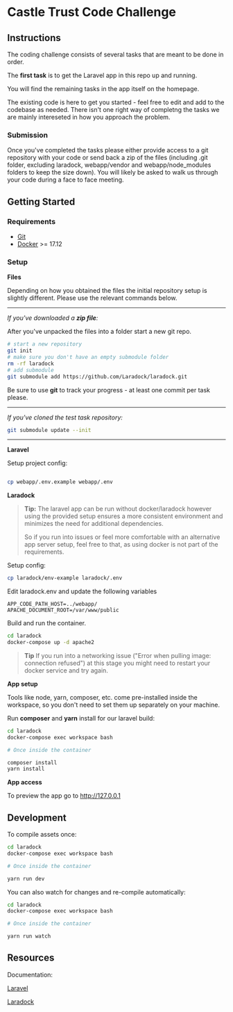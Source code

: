 # Castle Trust Code Challenge

## Instructions

The coding challenge consists of several tasks that are meant to be done in order. 

The **first task** is to get the Laravel app in this repo up and running.

You will find the remaining tasks in the app itself on the homepage.

The existing code is here to get you started - feel free to edit and add to the codebase as needed. There isn't one right way of completng the tasks we are mainly intereseted in how you approach the problem.

### Submission

Once you've completed the tasks please either provide access to a git repository with your code or send back a zip of the files (including .git folder, excluding laradock, webapp/vendor and webapp/node_modules folders to keep the size down). You will likely be asked to walk us through your code during a face to face meeting.

## Getting Started

### Requirements

* [Git](https://git-scm.com/downloads)
* [Docker](https://www.docker.com/products/docker/) >= 17.12

### Setup

**Files**

Depending on how you obtained the files the initial repository setup is slightly different. Please use the relevant commands below.

---
*If you've downloaded a **zip file**:*

After you've unpacked the files into a folder start a new git repo.

```bash
# start a new repository
git init
# make sure you don't have an empty submodule folder
rm -rf laradock
# add submodule
git submodule add https://github.com/Laradock/laradock.git
```

Be sure to use **git** to track your progress - at least one commit per task please.

---
*If you've cloned the test task repository:*

```bash
git submodule update --init
```

---

**Laravel**

Setup project config:

```bash

cp webapp/.env.example webapp/.env
```

**Laradock**

> **Tip:** The laravel app can be run without docker/laradock however using the provided setup ensures a more consistent environment and minimizes the need for additional dependencies. 
>
> So if you run into issues or feel more comfortable with an alternative app server setup, feel free to that, as using docker is not part of the requirements.

Setup config:

```bash
cp laradock/env-example laradock/.env
```

Edit laradock\.env and update the following variables

```
APP_CODE_PATH_HOST=../webapp/
APACHE_DOCUMENT_ROOT=/var/www/public
```

Build and run the container.

```bash
cd laradock
docker-compose up -d apache2
```

> **Tip** If you run into a networking issue ("Error when pulling image: connection refused") at this stage you might need to restart your docker service and try again.

**App setup**

Tools like node, yarn, composer, etc. come pre-installed inside the workspace, so you don't need to set them up separately on your machine.

Run **composer** and **yarn** install for our laravel build:

```bash
cd laradock
docker-compose exec workspace bash

# Once inside the container

composer install
yarn install
```

**App access**

To preview the app go to http://127.0.0.1

## Development

To compile assets once:

```bash
cd laradock
docker-compose exec workspace bash

# Once inside the container

yarn run dev
```

You can also watch for changes and re-compile automatically:

```bash
cd laradock
docker-compose exec workspace bash

# Once inside the container

yarn run watch
```

## Resources

Documentation:

[Laravel](https://laravel.com/docs/6.x)

[Laradock](https://laradock.io/getting-started/)